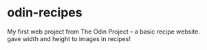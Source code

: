 # odin-recipes
My first web project from The Odin Project – a basic recipe website.
<br>
gave width and height to images in recipes!